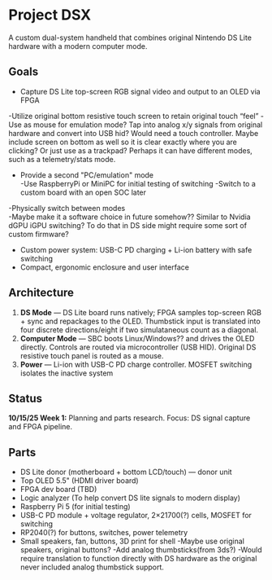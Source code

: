 # Project DSX 
 
A custom dual-system handheld that combines original Nintendo DS Lite hardware with a modern computer mode. 
 
## Goals 
- Capture DS Lite top-screen RGB signal video and output to an OLED via FPGA

-Utilize original bottom resistive touch screen to retain original touch “feel” 
 -Use as mouse for emulation mode? Tap into analog x/y signals from original hardware and convert into USB hid? Would need a touch       controller. Maybe include screen on bottom as well so it is clear exactly where you are clicking? Or just use as a trackpad?           Perhaps it can have different modes, such as a telemetry/stats mode.   
- Provide a second "PC/emulation" mode   
    -Use RaspberryPi or MiniPC for initial testing of switching 
    -Switch to a custom board with an open SOC later 

-Physically switch between modes  
    -Maybe make it a software choice in future somehow?? Similar to Nvidia dGPU iGPU switching? To do that in DS side might require         some sort of custom firmware? 
- Custom power system: USB-C PD charging + Li-ion battery with safe switching 
- Compact, ergonomic enclosure and user interface  

## Architecture 
1. **DS Mode** — DS Lite board runs natively; FPGA samples top-screen RGB + sync and repackages to the OLED. Thumbstick input is translated into four discrete directions/eight if two simulataneous count as a diagonal. 
2. **Computer Mode** — SBC boots Linux/Windows?? and drives the OLED directly. Controls are routed via microcontroller (USB HID). Original DS resistive touch panel is routed as a mouse.  
3. **Power** — Li-ion with USB-C PD charge controller. MOSFET switching isolates the inactive system


## Status 
**10/15/25 Week 1:** Planning and parts research. Focus: DS signal capture and FPGA pipeline. 
 
## Parts
- DS Lite donor (motherboard + bottom LCD/touch) — donor unit 
- Top OLED 5.5" (HDMI driver board) 
- FPGA dev board (TBD) 
- Logic analyzer (To help convert DS lite signals to modern display) 
- Raspberry Pi 5 (for initial testing) 
- USB-C PD module + voltage regulator, 2×21700(?) cells, MOSFET for switching 
- RP2040(?) for buttons, switches, power telemetry 
- Small speakers, fan, buttons, 3D print for shell 
    -Maybe use original speakers, original buttons? 
-Add analog thumbsticks(from 3ds?) 
    -Would require translation to function directly with DS hardware as the original never included analog thumbstick support. 

